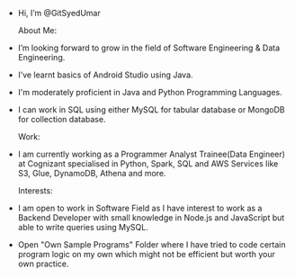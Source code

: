- Hi, I’m @GitSyedUmar

  About Me:
- I’m looking forward to grow in the field of Software Engineering & Data Engineering.
- I’ve learnt basics of Android Studio using Java.
- I'm moderately proficient in Java and Python Programming Languages.
- I can work in SQL using either MySQL for tabular database or MongoDB for collection database.

  Work:
- I am currently working as a Programmer Analyst Trainee(Data Engineer) at Cognizant specialised in Python, Spark, SQL and AWS Services like S3, Glue, DynamoDB, Athena and more.

  Interests:
- I am open to work in Software Field as I have interest to work as a Backend Developer with small knowledge in Node.js and JavaScript but able to write queries using MySQL.


- Open "Own Sample Programs" Folder where I have tried to code certain program logic on my own which might not be efficient but worth your own practice.

<!---
GitSyedUmar/GitSyedUmar is a ✨ special ✨ repository because its `README.md` (this file) appears on your GitHub profile.
You can click the Preview link to take a look at your changes.
--->
